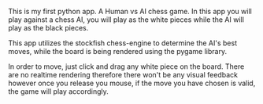 This is my first python app. A Human vs AI chess game. In this app you will play against a chess AI, you will play as the white pieces while the AI will play as the black pieces.

This app utilizes the stockfish chess-engine to determine the AI's best moves, while the board is being rendered using the pygame library.

In order to move, just click and drag any white piece on the board. There are no realtime rendering therefore there won't be any visual feedback however once you release you mouse, if the move you have chosen is valid, the game will play accordingly.
